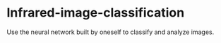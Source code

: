 # Infrared-image-classification
Use the neural network built by oneself to classify and analyze images.
